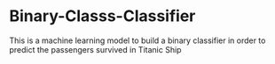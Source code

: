 # Binary-Classs-Classifier
This is a machine learning  model to build  a binary classifier in order to predict the passengers survived in  Titanic Ship
